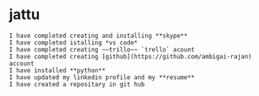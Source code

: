 # jattu
    I have completed creating and installing **skype**
    I have completed istalling *vs code*
    I have completed creating ~~trillo~~ `trello` acount 
    I have completed creating [github](https://github.com/ambigai-rajan) account 
    I have installed **python** 
    I have updated my linkedin profile and my **resume**
    I have created a repositary in git hub